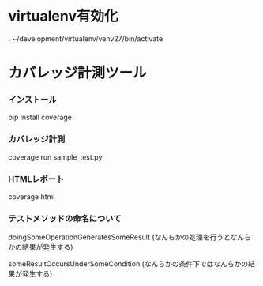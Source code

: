 # virtualenv有効化
. ~/development/virtualenv/venv27/bin/activate

# カバレッジ計測ツール
### インストール
pip install coverage
### カバレッジ計測
coverage run sample_test.py
### HTMLレポート
coverage html

### テストメソッドの命名について
doingSomeOperationGeneratesSomeResult
(なんらかの処理を行うとなんらかの結果が発生する)

someResultOccursUnderSomeCondition
(なんらかの条件下ではなんらかの結果が発生する)